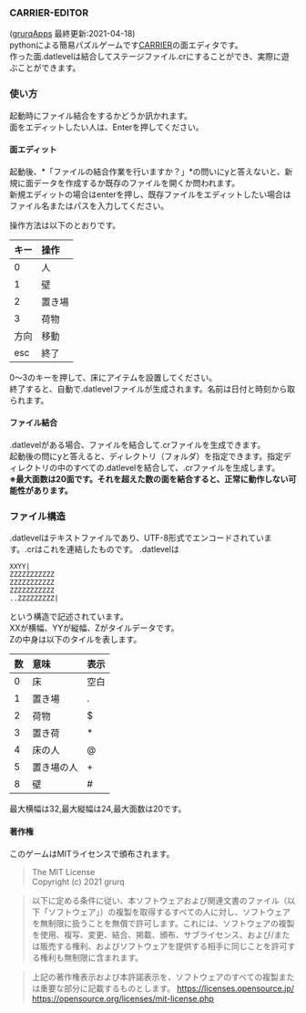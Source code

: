 ### CARRIER-EDITOR
([grurqApps](https://grurq.github.io/) 最終更新:2021-04-18)  
pythonによる簡易パズルゲームです[CARRIER](https://github.com/grurq/CARRIER)の面エディタです。  
作った面.datlevelは結合してステージファイル.crにすることができ、実際に遊ぶことができます。  
### 使い方
起動時にファイル結合をするかどうか訊かれます。  
面をエディットしたい人は、Enterを押してください。  
#### 面エディット
起動後、*「ファイルの結合作業を行いますか？」*の問いにyと答えないと、新規に面データを作成するか既存のファイルを開くか問われます。  
新規エディットの場合はenterを押し、既存ファイルをエディットしたい場合はファイル名またはパスを入力してください。  

操作方法は以下のとおりです。

|キー |操作　|
|:----|:------|
|0     |人	   |
|1     |壁 	　|
|2     |置き場|
|3　  |荷物　|
|方向 |移動　|
|esc  |終了　|

0～3のキーを押して、床にアイテムを設置してください。  
終了すると、自動で.datlevelファイルが生成されます。名前は日付と時刻から取られます。
#### ファイル結合
.datlevelがある場合、ファイルを結合して.crファイルを生成できます。  
起動後の問にyと答えると、ディレクトリ（フォルダ）を指定できます。指定ディレクトリの中のすべての.datlevelを結合して、.crファイルを生成します。  
**※最大面数は20面です。それを超えた数の面を結合すると、正常に動作しない可能性があります。**
### ファイル構造
.datlevelはテキストファイルであり、UTF-8形式でエンコードされています。.crはこれを連結したものです。
.datlevelは
```
XXYY|
ZZZZZZZZZZZ
ZZZZZZZZZZZ
ZZZZZZZZZZZ
..ZZZZZZZZZ|
```
という構造で記述されています。  
XXが横幅、YYが縦幅、Zがタイルデータです。  
Zの中身は以下のタイルを表します。   

|  数|意味	      |表示	|
|:---|:---------|:-----|
|   0|床	       |空白	|
|   1|置き場      |.	|
|   2|荷物         |$	|
|   3|置き荷      |*	|
|   4|床の人      |@	|
|   5|置き場の人|+	|
|   8|壁             |#	|

最大横幅は32,最大縦幅は24,最大面数は20です。

#### 著作権
このゲームはMITライセンスで頒布されます。

> The MIT License  
> Copyright (c) 2021 grurq  

> 以下に定める条件に従い、本ソフトウェアおよび関連文書のファイル（以下「ソフトウェア」）の複製を取得するすべての人に対し、ソフトウェアを無制限に扱うことを無償で許可します。これには、ソフトウェアの複製を使用、複写、変更、結合、掲載、頒布、サブライセンス、および/または販売する権利、およびソフトウェアを提供する相手に同じことを許可する権利も無制限に含まれます。  

> 上記の著作権表示および本許諾表示を、ソフトウェアのすべての複製または重要な部分に記載するものとします。
> <https://licenses.opensource.jp/>  
> <https://opensource.org/licenses/mit-license.php>  
